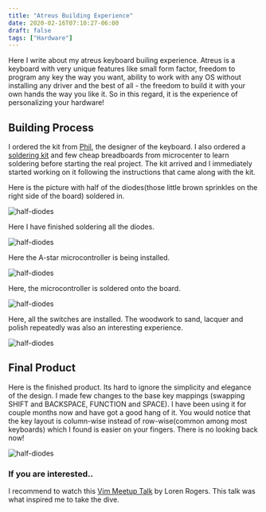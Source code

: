 ```yaml
---
title: "Atreus Building Experience"
date: 2020-02-16T07:10:27-06:00
draft: false
tags: ["Hardware"]
---
```


Here I write about my atreus keyboard builing experience. Atreus is a keyboard with very unique features like small form factor, freedom to program any key the way you want, ability to work with any OS without installing any driver and the best of all - the freedom to build it with your own hands the way you like it. So in this regard, it is the experience of personalizing your hardware!

## Building Process
I ordered the kit from [Phil](http://atreus.technomancy.us/), the designer of the keyboard. I also ordered a [soldering kit](https://www.adafruit.com/product/136) and few cheap breadboards from microcenter to learn soldering before starting the real project. The kit arrived and I immediately started working on it following the instructions that came along with the kit.

Here is the picture with half of the diodes(those little brown sprinkles on the right side of the board) soldered in.

![half-diodes](/blog/img/b28/half-diodes.png)

Here I have finished soldering all the diodes.

![half-diodes](/blog/img/b28/all-diodes.png)

Here the A-star microcontroller is being installed.

![half-diodes](/blog/img/b28/micro.png)

Here, the microcontroller is soldered onto the board.

![half-diodes](/blog/img/b28/micro2.png)

Here, all the switches are installed. The woodwork to sand, lacquer and polish repeatedly was also an interesting experience.

![half-diodes](/blog/img/b28/almost-done.png)

## Final Product
Here is the finished product. Its hard to ignore the simplicity and elegance of the design. I made few changes to the base key mappings (swapping SHIFT and BACKSPACE, FUNCTION and SPACE). I have been using it for couple months now and have got a good hang of it. You would notice that the key layout is column-wise instead of row-wise(common among most keyboards) which I found is easier on your fingers. There is no looking back now!

![half-diodes](/blog/img/b28/finished.png)

### If you are interested..
I recommend to watch this [Vim Meetup Talk](https://www.youtube.com/watch?v=NbVOEKKcLgU) by Loren Rogers. This talk was what inspired me to take the dive. 

